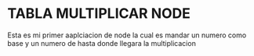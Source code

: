 # TABLA MULTIPLICAR NODE
Esta es mi primer aaplciacion de node la cual es mandar un numero como base y un numero de hasta donde llegara la multiplicacion